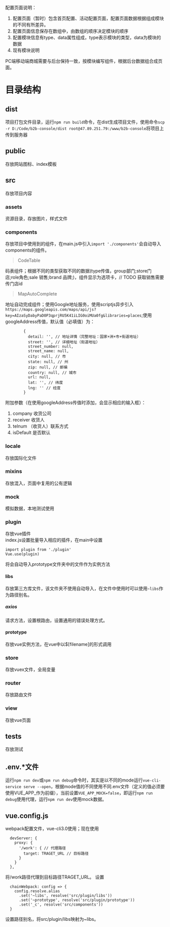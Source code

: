 配置页面说明：  
1. 配置页面（暂时）包含首页配置、活动配置页面，配置页面数据根据组成模块的不同有所差异。
2. 配置页面信息保存在数组中，由数组的顺序决定模块的顺序
3. 配置模块信息有type、data属性组成，type表示模块的类型，data为模块的数据
4. 现有模块说明

PC端移动端商城需要与后台保持一致，按模块编写组件，根据后台数据组合成页面。


# 目录结构
## dist
项目打包文件目录，运行`npm run build`命令，在dist生成项目文件，使用命令`scp -r D:/Code/b2b-console/dist root@47.89.251.79:/www/b2b-console`将项目上传到服务器
## public
存放网站图标、index模板
## src
存放项目内容
### assets
资源目录，存放图片，样式文件
### components
存放项目中使用到的组件，在main.js中引入`import './components'`会自动导入components的组件。
> CodeTable

码表组件；根据不同的类型获取不同的数据(type传值，group部门;store门店;role角色;sale 销售;brand 品牌;)，组件显示为选项卡，// TODO 获取销售需要传门店id

> MapAutoComplete

地址自动完成组件；使用Google地址服务，使用scriptjs异步引入`https://maps.googleapis.com/maps/api/js?key=AIzaSyDabyPaD0P3qprjRU5K41iLIG0oiMUa0fg&libraries=places`;使用googleAddress传值，默认值（必填值）为：
```
        {
          detail: '', // 地址详情（完整地址：国家+洲+市+街道地址）
          street: '', // 详细地址（街道地址）
          street_number: null,
          street_name: null,
          city: null, // 市
          state: null, // 州
          zip: null, // 邮编
          country: null, // 城市
          url: null,
          lat: '', // 纬度
          lng: '' // 经度
        }
```
附加参数（在使用googleAddress传值时添加，会显示相应的输入框）：
1. company 收货公司
2. receiver 收货人
3. telnum （收货人）联系方式
4. isDefault 是否默认

### locale
存放国际化文件
### mixins
存放混入，页面中复用的公有逻辑
### mock
模拟数据，本地测试使用
### plugin
存放vue插件  
index.js设置批量导入相应的插件，在main中设置
```
import plugin from './plugin'
Vue.use(plugin)
```
将会自动导入prototype文件夹中的文件作为实例方法
#### libs
存放第三方库文件，该文件夹不使用自动导入，在文件中使用时可以使用`~libs`作为路径别名。
##### axios
请求方法，设置根路由，设置通用的错误处理方式。
#### prototype
存放vue实例方法，在vue中以$[filename]的形式调用
#### 
### store
存放vuex文件，全局变量
### router
存放路由文件
### view
存放vue页面
## tests
存放测试
## .env.*文件
运行`npm run dev`或`npm run debug`命令时，其实是以不同的mode运行`vue-cli-service serve --open`，根据mode值的不同使用不同.env文件（定义的值必须要使用VUE_APP_作为前缀），当前设置`VUE_APP_MOCK=false`，即运行`npm run debug`使用代理，运行`npm run dev`使用mock数据。
## vue.config.js
webpack配置文件，vue-cli3.0使用；现在使用
```
  devServer: {
    proxy: {
      '/work': { // 代理路径
        target: TRAGET_URL // 目标路径
      }
    }
  },
```
将/work路径代理到目标路径TRAGET_URL。
设置
```
  chainWebpack: config => {
    config.resolve.alias
      .set('~libs', resolve('src/plugin/libs'))
      .set('~prototype', resolve('src/plugin/prototype'))
      .set('_c', resolve('src/components'))
  }
```
设置路径别名，将src/plugin/libs映射为~libs。

